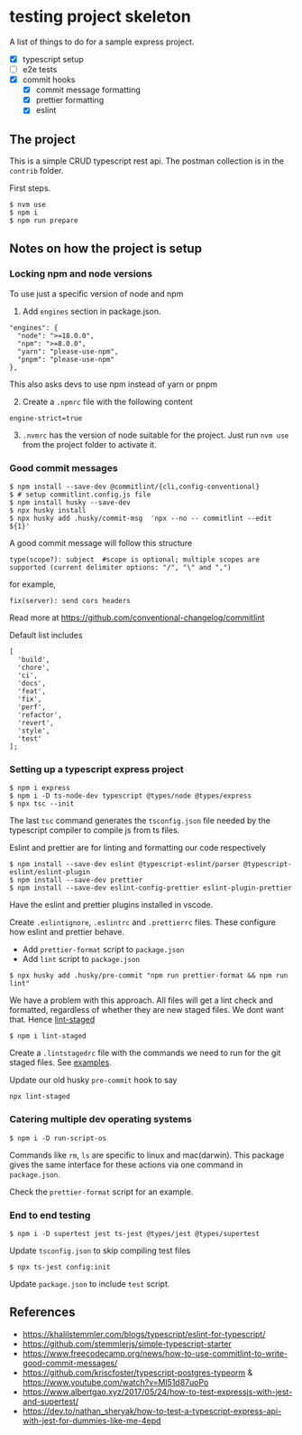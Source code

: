 # testing project skeleton

A list of things to do for a sample express project.

- [X] typescript setup
- [ ] e2e tests
- [X] commit hooks
  - [X] commit message formatting
  - [X] prettier formatting
  - [X] eslint

## The project

This is a simple CRUD typescript rest api. The postman collection is in
the `contrib` folder.

First steps.

```
$ nvm use
$ npm i
$ npm run prepare
```
## Notes on how the project is setup

### Locking npm and node versions

To use just a specific version of node and npm

1. Add `engines` section in package.json.
```
"engines": {
  "node": ">=18.0.0",
  "npm": ">=8.0.0",
  "yarn": "please-use-npm",
  "pnpm": "please-use-npm"
},
```
This also asks devs to use npm instead of yarn or pnpm

2. Create a `.npmrc` file with the following content
```
engine-strict=true
```

3. `.nvmrc` has the version of node suitable for the project.
Just run `nvm use` from the project folder to activate it.

### Good commit messages

```
$ npm install --save-dev @commitlint/{cli,config-conventional}
$ # setup commitlint.config.js file
$ npm install husky --save-dev
$ npx husky install
$ npx husky add .husky/commit-msg  'npx --no -- commitlint --edit ${1}'
```

A good commit message will follow this structure

```
type(scope?): subject  #scope is optional; multiple scopes are supported (current delimiter options: "/", "\" and ",")
```

for example,
```
fix(server): send cors headers
```

Read more at <https://github.com/conventional-changelog/commitlint>

Default list includes

```
[
  'build',
  'chore',
  'ci',
  'docs',
  'feat',
  'fix',
  'perf',
  'refactor',
  'revert',
  'style',
  'test'
];
```

### Setting up a typescript express project

```
$ npm i express
$ npm i -D ts-node-dev typescript @types/node @types/express
$ npx tsc --init
```

The last `tsc` command generates the `tsconfig.json` file needed by
the typescript compiler to compile js from ts files.

Eslint and prettier are for linting and formatting our code respectively

```
$ npm install --save-dev eslint @typescript-eslint/parser @typescript-eslint/eslint-plugin
$ npm install --save-dev prettier
$ npm install --save-dev eslint-config-prettier eslint-plugin-prettier
```

Have the eslint and prettier plugins installed in vscode.

Create `.eslintignore`, `.eslintrc` and `.prettierrc` files. These configure
how eslint and prettier behave.

- Add `prettier-format` script to `package.json`
- Add `lint` script to `package.json`

```
$ npx husky add .husky/pre-commit "npm run prettier-format && npm run lint"
```

We have a problem with this approach. All files will get a lint check and
formatted, regardless of whether they are new staged files. We dont want that.
Hence [lint-staged](https://github.com/okonet/lint-staged)

```
$ npm i lint-staged
```

Create a `.lintstagedrc` file with the commands we need to run for
the git staged files. See [examples](https://github.com/okonet/lint-staged#examples).

Update our old husky `pre-commit` hook to say

```
npx lint-staged
```

### Catering multiple dev operating systems

```
$ npm i -D run-script-os
```

Commands like `rm`, `ls` are specific to linux and mac(darwin). This package
gives the same interface for these actions via one command in `package.json`.

Check the `prettier-format` script for an example.

### End to end testing

```
$ npm i -D supertest jest ts-jest @types/jest @types/supertest
```

Update `tsconfig.json` to skip compiling test files

```
$ npx ts-jest config:init
```

Update `package.json` to include `test` script.

## References

- <https://khalilstemmler.com/blogs/typescript/eslint-for-typescript/>
- <https://github.com/stemmlerjs/simple-typescript-starter>
- <https://www.freecodecamp.org/news/how-to-use-commitlint-to-write-good-commit-messages/>
- <https://github.com/kriscfoster/typescript-postgres-typeorm> & <https://www.youtube.com/watch?v=Ml51d87uoPo>
- <https://www.albertgao.xyz/2017/05/24/how-to-test-expressjs-with-jest-and-supertest/>
- <https://dev.to/nathan_sheryak/how-to-test-a-typescript-express-api-with-jest-for-dummies-like-me-4epd>